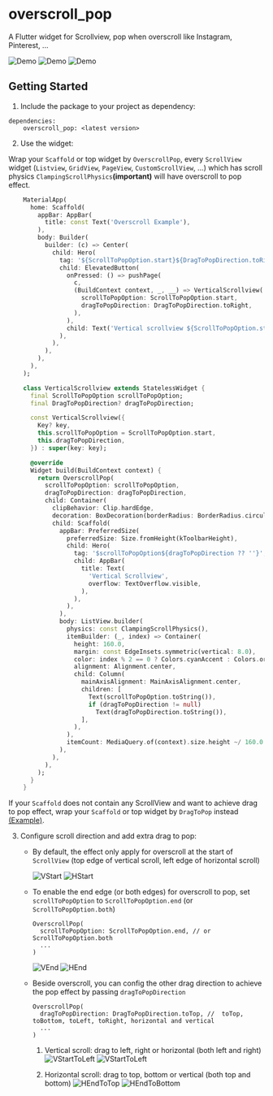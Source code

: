 # overscroll_pop

A Flutter widget for Scrollview, pop when overscroll like Instagram, Pinterest, ...


![Demo](https://media.giphy.com/media/lL2VFks4VVMNlfuwP0/giphy.gif) ![Demo](https://media.giphy.com/media/djg5Hc5b3ArVgb0pCP/giphy.gif) ![Demo](https://media.giphy.com/media/suIR06ewXDsrwWFszb/giphy.gif)

## Getting Started

1) Include the package to your project as dependency:

```
dependencies:
  	overscroll_pop: <latest version>
```


2) Use the widget:

Wrap your `Scaffold` or top widget by `OverscrollPop`, every `ScrollView` widget (`Listview`, `GridView`, `PageView`, `CustomScrollView`, ...) which has scroll physics `ClampingScrollPhysics`**(important)** will have overscroll to pop effect.

```dart
    MaterialApp(
      home: Scaffold(
        appBar: AppBar(
          title: const Text('Overscroll Example'),
        ),
        body: Builder(
          builder: (c) => Center(
            child: Hero(
              tag: '${ScrollToPopOption.start}${DragToPopDirection.toRight}',
              child: ElevatedButton(
                onPressed: () => pushPage(
                  c,
                  (BuildContext context, _, __) => VerticalScrollview(
                    scrollToPopOption: ScrollToPopOption.start,
                    dragToPopDirection: DragToPopDirection.toRight,
                  ),
                ),
                child: Text('Vertical scrollview ${ScrollToPopOption.start}'),
              ),
            ),
          ),
        ),
      ),
    );

    class VerticalScrollview extends StatelessWidget {
      final ScrollToPopOption scrollToPopOption;
      final DragToPopDirection? dragToPopDirection;

      const VerticalScrollview({
        Key? key,
        this.scrollToPopOption = ScrollToPopOption.start,
        this.dragToPopDirection,
      }) : super(key: key);

      @override
      Widget build(BuildContext context) {
        return OverscrollPop(
          scrollToPopOption: scrollToPopOption,
          dragToPopDirection: dragToPopDirection,
          child: Container(
            clipBehavior: Clip.hardEdge,
            decoration: BoxDecoration(borderRadius: BorderRadius.circular(16.0)),
            child: Scaffold(
              appBar: PreferredSize(
                preferredSize: Size.fromHeight(kToolbarHeight),
                child: Hero(
                  tag: '$scrollToPopOption${dragToPopDirection ?? ''}',
                  child: AppBar(
                    title: Text(
                      'Vertical Scrollview',
                      overflow: TextOverflow.visible,
                    ),
                  ),
                ),
              ),
              body: ListView.builder(
                physics: const ClampingScrollPhysics(),
                itemBuilder: (_, index) => Container(
                  height: 160.0,
                  margin: const EdgeInsets.symmetric(vertical: 8.0),
                  color: index % 2 == 0 ? Colors.cyanAccent : Colors.orangeAccent,
                  alignment: Alignment.center,
                  child: Column(
                    mainAxisAlignment: MainAxisAlignment.center,
                    children: [
                      Text(scrollToPopOption.toString()),
                      if (dragToPopDirection != null)
                        Text(dragToPopDirection.toString()),
                    ],
                  ),
                ),
                itemCount: MediaQuery.of(context).size.height ~/ 160.0 + 2,
              ),
            ),
          ),
        );
      }
    }
```

If your `Scaffold` does not contain any ScrollView and want to achieve drag to pop effect, wrap your `Scaffold` or top widget by `DragToPop` instead [(Example)](https://github.com/luunc/overscroll_pop/blob/main/example/lib/full_screen_drag_to_pop_example.dart).

3) Configure scroll direction and add extra drag to pop:
    - By default, the effect only apply for overscroll at the start of `ScrollView` (top edge of vertical scroll, left edge of horizontal scroll)

        ![VStart](https://media.giphy.com/media/lL2VFks4VVMNlfuwP0/giphy.gif) ![HStart](https://media.giphy.com/media/p27QKg0HJnutxKcsjV/giphy.gif)

    - To enable the end edge (or both edges) for overscroll to pop, set `scrollToPopOption` to `ScrollToPopOption.end` (or `ScrollToPopOption.both`)
        ```
        OverscrollPop(
          scrollToPopOption: ScrollToPopOption.end, // or ScrollToPopOption.both
          ...
        )
        ```
        ![VEnd](https://media.giphy.com/media/8fHrG757aaUlhwrODA/giphy.gif) ![HEnd](https://media.giphy.com/media/X81NGib9XPZU3o7oek/giphy.gif)

    - Beside overscroll, you can config the other drag direction to achieve the pop effect by passing `dragToPopDirection`
        ```
        OverscrollPop(
          dragToPopDirection: DragToPopDirection.toTop, //  toTop, toBottom, toLeft, toRight, horizontal and vertical
          ...
        )
        ```

        1. Vertical scroll: drag to left, right or horizontal (both left and right)
            ![VStartToLeft](https://media.giphy.com/media/jfgkDuYpxeVwXiyDWX/giphy.gif) ![VStartToLeft](https://media.giphy.com/media/1vB9UWq9okIuSYHcNd/giphy.gif)

        2. Horizontal scroll: drag to top, bottom or vertical (both top and bottom)
            ![HEndToTop](https://media.giphy.com/media/qoScSSBnAX0MEe4R51/giphy.gif) ![HEndToBottom](https://media.giphy.com/media/hN3KTJlvqoEdMaFnIV/giphy.gif)